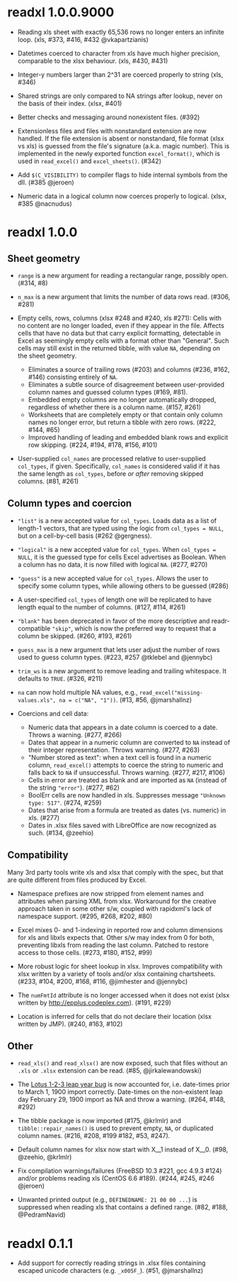 # readxl 1.0.0.9000

* Reading xls sheet with exactly 65,536 rows no longer enters an infinite loop. (xls, #373, #416, #432 @vkapartzianis)

* Datetimes coerced to character from xls have much higher precision, comparable to the xlsx behaviour. (xls, #430, #431)

* Integer-y numbers larger than 2^31 are coerced properly to string (xls, #346)

* Shared strings are only compared to NA strings after lookup, never on the basis of their index. (xlsx, #401)

* Better checks and messaging around nonexistent files. (#392)

* Extensionless files and files with nonstandard extension are now handled. If the file extension is absent or nonstandard, file format (xlsx vs xls) is guessed from the file's signature (a.k.a. magic number). This is implemented in the newly exported function `excel_format()`, which is used in `read_excel()` and `excel_sheets()`. (#342)

* Add `$(C_VISIBILITY)` to compiler flags to hide internal symbols from the dll. (#385 @jeroen)

* Numeric data in a logical column now coerces properly to logical. (xlsx, #385 @nacnudus)

# readxl 1.0.0

## Sheet geometry

* `range` is a new argument for reading a rectangular range, possibly open. (#314, #8)

* `n_max` is a new argument that limits the number of data rows read. (#306, #281)

* Empty cells, rows, columns (xlsx #248 and #240, xls #271): Cells with no content are no longer loaded, even if they appear in the file. Affects cells that have no data but that carry explicit formatting, detectable in Excel as seemingly empty cells with a format other than "General". Such cells may still exist in the returned tibble, with value `NA`, depending on the sheet geometry.
  
    * Eliminates a source of trailing rows (#203) and columns (#236, #162, #146) consisting entirely of `NA`.
    * Eliminates a subtle source of disagreement between user-provided column names and guessed column types (#169, #81).
    * Embedded empty columns are no longer automatically dropped, regardless of whether there is a column name. (#157, #261)
    * Worksheets that are completely empty or that contain only column names no longer error, but return a tibble with zero rows. (#222, #144, #65)
    * Improved handling of leading and embedded blank rows and explicit row skipping. (#224, #194, #178, #156, #101)

* User-supplied `col_names` are processed relative to user-supplied `col_types`, if given. Specifically, `col_names` is considered valid if it has the same length as `col_types`, before *or after* removing skipped columns. (#81, #261)

## Column types and coercion

* `"list"` is a new accepted value for `col_types`. Loads data as a list of length-1 vectors, that are typed using the logic from `col_types = NULL`, but on a cell-by-cell basis (#262 @gergness).

* `"logical"` is a new accepted value for `col_types`. When `col_types = NULL`, it is the guessed type for cells Excel advertises as Boolean. When a column has no data, it is now filled with logical `NA`. (#277, #270)

* `"guess"` is a new accepted value for `col_types`. Allows the user to specify some column types, while allowing others to be guessed (#286)

* A user-specified `col_types` of length one will be replicated to have length equal to the number of columns. (#127, #114, #261)

* `"blank"` has been deprecated in favor of the more descriptive and readr-compatible `"skip"`, which is now the preferred way to request that a column be skipped. (#260, #193, #261)

* `guess_max` is a new argument that lets user adjust the number of rows used to guess column types. (#223, #257 @tklebel and @jennybc)

* `trim_ws` is a new argument to remove leading and trailing whitespace. It defaults to `TRUE`. (#326, #211)

* `na` can now hold multiple NA values, e.g., `read_excel("missing-values.xls", na = c("NA", "1"))`. (#13, #56, @jmarshallnz)

* Coercions and cell data:

  - Numeric data that appears in a date column is coerced to a date. Throws a warning. (#277, #266)
  - Dates that appear in a numeric column are converted to `NA` instead of their integer representation. Throws warning. (#277, #263)
  - "Number stored as text": when a text cell is found in a numeric column, `read_excel()` attempts to coerce the string to numeric and falls back to `NA` if unsuccessful. Throws warning. (#277, #217, #106)
  - Cells in error are treated as blank and are imported as `NA` (instead of the string `"error"`). (#277, #62)
  - BoolErr cells are now handled in xls. Suppresses message `"Unknown type: 517"`. (#274, #259)
  - Dates that arise from a formula are treated as dates (vs. numeric) in xls. (#277)
  - Dates in .xlsx files saved with LibreOffice are now recognized as such. (#134, @zeehio)

## Compatibility

Many 3rd party tools write xls and xlsx that comply with the spec, but that are quite different from files produced by Excel.

  * Namespace prefixes are now stripped from element names and attributes when parsing XML from xlsx. Workaround for the creative approach taken in some other s/w, coupled with rapidxml's lack of namespace support. (#295, #268, #202, #80)

  * Excel mixes 0- and 1-indexing in reported row and column dimensions for xls and libxls expects that. Other s/w may index from 0 for both, preventing libxls from reading the last column. Patched to restore access to those cells. (#273, #180, #152, #99)

  * More robust logic for sheet lookup in xlsx. Improves compatibility with xlsx written by a variety of tools and/or xlsx containing chartsheets. (#233, #104, #200, #168, #116, @jimhester and @jennybc)

  * The `numFmtId` attribute is no longer accessed when it does not exist (xlsx written by <http://epplus.codeplex.com>). (#191, #229)

  * Location is inferred for cells that do not declare their location (xlsx written by JMP). (#240, #163, #102)

## Other

* `read_xls()` and `read_xlsx()` are now exposed, such that files without an `.xls` or `.xlsx` extension can be read. (#85, @jirkalewandowski)

* The [Lotus 1-2-3 leap year bug](https://support.microsoft.com/en-us/help/214326/excel-incorrectly-assumes-that-the-year-1900-is-a-leap-year) is now accounted for, i.e. date-times prior to March 1, 1900 import correctly. Date-times on the non-existent leap day February 29, 1900 import as NA and throw a warning. (#264, #148, #292)

* The tibble package is now imported (#175, @krlmlr) and `tibble::repair_names()` is used to prevent empty, `NA`, or duplicated column names. (#216, #208, #199 #182, #53, #247).

* Default column names for xlsx now start with X__1 instead of X__0. (#98, @zeehio, @krlmlr)

* Fix compilation warnings/failures (FreeBSD 10.3 #221, gcc 4.9.3 #124) and/or problems reading xls (CentOS 6.6 #189). (#244, #245, #246 @jeroen)

* Unwanted printed output (e.g., `DEFINEDNAME: 21 00 00 ...`) is suppressed when reading xls that contains a defined range. (#82, #188, @PedramNavid)

# readxl 0.1.1

* Add support for correctly reading strings in .xlsx files containing escaped 
  unicode characters (e.g. `_x005F_`). (#51, @jmarshallnz)
